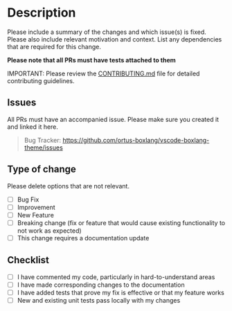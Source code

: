 # Description

Please include a summary of the changes and which issue(s) is fixed. Please also include relevant motivation and context. List any dependencies that are required for this change.

**Please note that all PRs must have tests attached to them**

IMPORTANT: Please review the [CONTRIBUTING.md](../CONTRIBUTING.md) file for detailed contributing guidelines.

## Issues

All PRs must have an accompanied issue. Please make sure you created it and linked it here.

> Bug Tracker: https://github.com/ortus-boxlang/vscode-boxlang-theme/issues


## Type of change

Please delete options that are not relevant.

- [ ] Bug Fix
- [ ] Improvement
- [ ] New Feature
- [ ] Breaking change (fix or feature that would cause existing functionality to not work as expected)
- [ ] This change requires a documentation update

## Checklist

- [ ] I have commented my code, particularly in hard-to-understand areas
- [ ] I have made corresponding changes to the documentation
- [ ] I have added tests that prove my fix is effective or that my feature works
- [ ] New and existing unit tests pass locally with my changes
